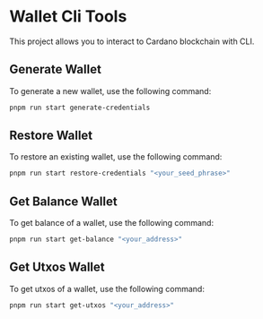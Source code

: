 # Wallet Cli Tools

This project allows you to interact to Cardano blockchain with CLI.

## Generate Wallet

To generate a new wallet, use the following command:

```bash
pnpm run start generate-credentials
```

## Restore Wallet

To restore an existing wallet, use the following command:

```bash
pnpm run start restore-credentials "<your_seed_phrase>"
```

## Get Balance Wallet

To get balance of a wallet, use the following command:

```bash
pnpm run start get-balance "<your_address>"
```

## Get Utxos Wallet

To get utxos of a wallet, use the following command:

```bash
pnpm run start get-utxos "<your_address>"
```
